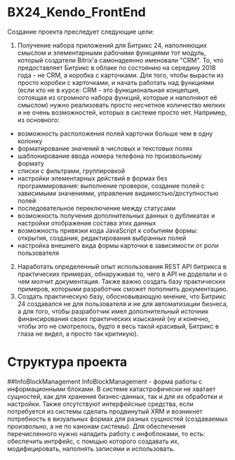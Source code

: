# BX24_Kendo_FrontEnd
Создание проекта преследует следующие цели:
1. Получение набора приложений для Битрикс 24, наполняющих смыслом и элементарными рабочими функциями тот модуль, который создатели Bitrix'а самонадеянно именовали "CRM". То, что предоставляет Битрикс в облаке по состоянию на середину 2018 года - не CRM, а коробка с карточками. Для того, чтобы вырасти из просто коробки с карточками, и начать работать над функциями (если кто не в курсе: CRM - это функциональная концепция, сотоящая из огромного набора функций, которые и наполняют её смыслом) нужно реализовать просто несчетное количество мелких и не очень возможностей, которых в системе просто нет. Например, из основного: 
- возможность расположения полей карточки больше чем в одну колонку
- форматирование значений в числовых и текстовых полях
- шаблонирование ввода номера телефона по произвольному формату
- списки с фильтрами, группировкой
- настройки элементарных действий в формах без программирования: выполнение проверок, создание полей с зависимыми значениями, управление видимостью/доступностью полей
- последовательное переключение между статусами
- возможность получения дополнительных данных о дубликатах и настройки отображения состава этих данных
- возможность привязки кода JavaScript к событиям формы: открытия, создания, редактирования выбранных полей
- настройка внешнего вида формы карточки в зависимости от роли пользователя
2. Наработать определенный опыт использования REST API битрикса в практических примерах, обнаруживая то, чего в API не доделали и о чем молчит документация. Также важно создать базу практических примеров, которыми разработчик сможет пополнить документацию.
3. Создать практическую базу, обосновывающую мнение, что Битрикс 24 создавался не для пользователя и не для автоматизации бизнеса, а для того, чтобы разработчик имел дополнительный источник финансирования своих практических изысканий (ну и конечно, чтобы это не смотрелось, будто я весь такой красивый, Битрикс в глаза не видел, а просто так критикую).
# Структура проекта
##InfoBlockManagement
InfoBlockManagement - форма работы с информационными блоками. В системе катастрофически не хватает сущностей, как для хранения бизнес-данных, так и для их обработки и настройки. Также отсутствуют интерфейсные средства, если потребуется из системы сделать продвинутый XRM и возникнет потребность в визуальных формах для разных сущностей (создаваемых произвольно, а не по канонам системы). Для обеспечения перечисленного нужно наладить работу с инфоблоками, то есть: обеспечить интрфейс, с помщью которого создавать их, модифицировать, наполнять записями и использовать.
